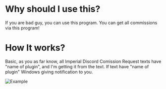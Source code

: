 # Why should I use this?
If you are bad guy, you can use this program. You can get all commissions via this program!

# How It works?
Basic, as you as far know, all Imperial Discord Comission Request texts have "name of plugin", and I'm getting it from the text. If text have "name of plugin" Windows giving
notification to you.

![Example](https://cdn.discordapp.com/attachments/331560951583080449/911559957156085790/unknown.png)
